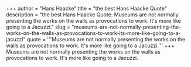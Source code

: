 +++
author = "Hans Haacke"
title = "the best Hans Haacke Quote"
description = "the best Hans Haacke Quote: Museums are not normally presenting the works on the walls as provocations to work. It's more like going to a Jacuzzi."
slug = "museums-are-not-normally-presenting-the-works-on-the-walls-as-provocations-to-work-its-more-like-going-to-a-jacuzzi"
quote = '''Museums are not normally presenting the works on the walls as provocations to work. It's more like going to a Jacuzzi.'''
+++
Museums are not normally presenting the works on the walls as provocations to work. It's more like going to a Jacuzzi.
